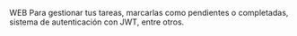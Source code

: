 WEB Para gestionar tus tareas, marcarlas como pendientes o completadas, sistema de autenticación con JWT, entre otros.
